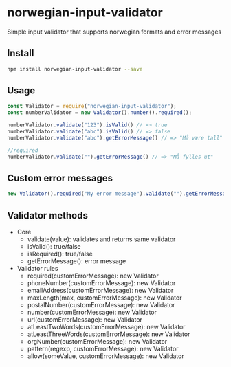 # norwegian-input-validator
Simple input validator that supports norwegian formats and error messages

## Install
```bash
npm install norwegian-input-validator --save
```
## Usage

```javascript
const Validator = require("norwegian-input-validator");
const numberValidator = new Validator().number().required();

numberValidator.validate("123").isValid() // => true
numberValidator.validate("abc").isValid() // => false
numberValidator.validate("abc").getErrorMessage() // => "Må være tall"

//required
numberValidator.validate("").getErrorMessage() // => "Må fylles ut"
```

## Custom error messages
```javascript
new Validator().required("My error message").validate("").getErrorMessage() // => "My error message"
```

## Validator methods
* Core
  * validate(value): validates and returns same validator
  * isValid(): true/false
  * isRequired(): true/false
  * getErrorMessage(): error message
* Validator rules
  * required(customErrorMessage): new Validator
  * phoneNumber(customErrorMessage): new Validator
  * emailAddress(customErrorMessage): new Validator
  * maxLength(max, customErrorMessage): new Validator
  * postalNumber(customErrorMessage): new Validator
  * number(customErrorMessage): new Validator
  * url(customErrorMessage): new Validator
  * atLeastTwoWords(customErrorMessage): new Validator
  * atLeastThreeWords(customErrorMessage): new Validator
  * orgNumber(customErrorMessage): new Validator
  * pattern(regexp, customErrorMessage): new Validator
  * allow(someValue, customErrorMessage): new Validator